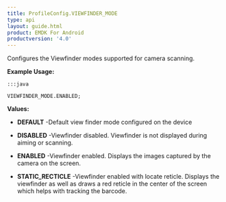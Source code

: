 ```yaml
---
title: ProfileConfig.VIEWFINDER_MODE
type: api
layout: guide.html
product: EMDK For Android
productversion: '4.0'
---
```



Configures the Viewfinder modes supported for camera scanning.
 
 

**Example Usage:**
	
	:::java
	
	VIEWFINDER_MODE.ENABLED;
	


**Values:**

* **DEFAULT** -Default view finder mode configured on the device

* **DISABLED** -Viewfinder disabled. Viewfinder is not displayed during aiming or scanning.

* **ENABLED** -Viewfinder enabled. Displays the images captured by the camera on the screen.

* **STATIC_RECTICLE** -Viewfinder enabled with locate reticle.
 Displays the viewfinder as well as draws a red reticle in the center of the screen which helps with tracking the barcode.









